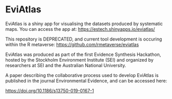 # EviAtlas

EviAtlas is a shiny app for visualising the datasets produced by systematic maps. You can access the app at: https://estech.shinyapps.io/eviatlas/

This repository is DEPRECATED, and current tool development is occuring within the R metaverse: https://github.com/rmetaverse/eviatlas

EviAtlas was produced as part of the first Evidence Synthesis Hackathon, hosted by the Stockholm Environment Institute (SEI) and organized by researchers at SEI and the Australian National University. 

A paper describing the collaborative process used to develop EviAtlas is published in the journal Environmental Evidence, and can be accessed here: 

https://doi.org/10.1186/s13750-019-0167-1

